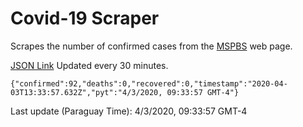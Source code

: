# Covid-19 Scraper

Scrapes the number of confirmed cases from the [MSPBS](https://www.mspbs.gov.py/covid-19.php) web page.

[JSON Link](https://jmayalag.github.io/covid19-scrape/cases.json)
Updated every 30 minutes.
```
{"confirmed":92,"deaths":0,"recovered":0,"timestamp":"2020-04-03T13:33:57.632Z","pyt":"4/3/2020, 09:33:57 GMT-4"}
```
Last update (Paraguay Time): 4/3/2020, 09:33:57 GMT-4